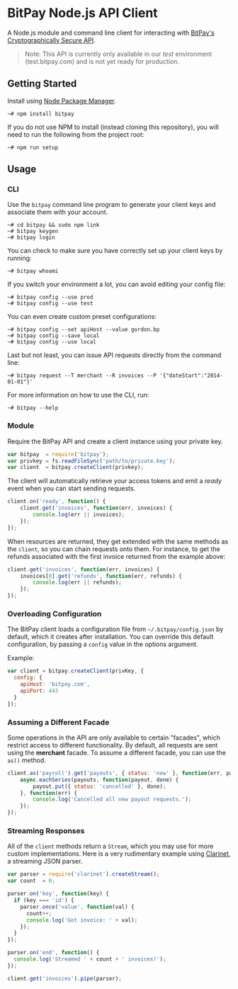 BitPay Node.js API Client
==========================

A Node.js module and command line client for interacting with
[BitPay's Cryptographically Secure API](https://test.bitpay.com/api).

> Note: This API is currently only available in our *test* environment
> (test.bitpay.com) and is not yet ready for production.

## Getting Started

Install using [Node Package Manager](https://www.npmjs.org/).

```
~# npm install bitpay
```

If you do not use NPM to install (instead cloning this repository), you will
need to run the following from the project root:

```
~# npm run setup
```

## Usage

### CLI

Use the `bitpay` command line program to generate your client keys and
associate them with your account.

```
~# cd bitpay && sudo npm link
~# bitpay keygen
~# bitpay login
```

You can check to make sure you have correctly set up your client keys by
running:

```
~# bitpay whoami
```

If you switch your environment a lot, you can avoid editing your config file:

```
~# bitpay config --use prod
~# bitpay config --use test
```

You can even create custom preset configurations:

```
~# bitpay config --set apiHost --value gordon.bp
~# bitpay config --save local
~# bitpay config --use local
```

Last but not least, you can issue API requests directly from the command line:

```
~# bitpay request --T merchant --R invoices --P '{"dateStart":"2014-01-01"}'
```

For more information on how to use the CLI, run:

```
~# bitpay --help
```

### Module

Require the BitPay API and create a client instance using your private key.

```js
var bitpay  = require('bitpay');
var privkey = fs.readFileSync('path/to/private.key');
var client  = bitpay.createClient(privkey);
```

The client will automatically retrieve your access tokens and emit a *ready*
event when you can start sending requests.

```js
client.on('ready', function() {
    client.get('invoices', function(err, invoices) {
        console.log(err || invoices);
    });
});
```

When resources are returned, they get extended with the same methods as the
`client`, so you can chain requests onto them. For instance, to get the refunds
associated with the first invoice returned from the example above:

```js
client.get('invoices', function(err, invoices) {
    invoices[0].get('refunds', function(err, refunds) {
        console.log(err || refunds);
    });
});
```

### Overloading Configuration

The BitPay client loads a configuration file from `~/.bitpay/config.json` by
default, which it creates after installation. You can override this default
configuration, by passing a `config` value in the options argument.

Example:

```js
var client = bitpay.createClient(privKey, {
  config: {
    apiHost: 'bitpay.com',
    apiPort: 443
  }
});
```

### Assuming a Different Facade

Some operations in the API are only available to certain "facades", which
restrict access to different functionality. By default, all requests are sent
using the **merchant** facade. To assume a different facade, you can use the
`as()` method.

```js
client.as('payroll').get('payouts', { status: 'new' }, function(err, payouts) {
    async.eachSeries(payouts, function(payout, done) {
        payout.put({ status: 'cancelled' }, done);
    }, function(err) {
        console.log('Cancelled all new payout requests.');
    });
});
```

### Streaming Responses

All of the `client` methods return a `Stream`, which you may use for more
custom implementations. Here is a very rudimentary example using
[Clarinet](https://github.com/dscape/clarinet), a streaming JSON parser.

```js
var parser = require('clarinet').createStream();
var count  = 0;

parser.on('key', function(key) {
  if (key === 'id') {
    parser.once('value', function(val) {
      count++;
      console.log('Got invoice: ' + val);
    });
  }
});

parser.on('end', function() {
  console.log('Streamed ' + count + ' invoices!');
});

client.get('invoices').pipe(parser);
```
